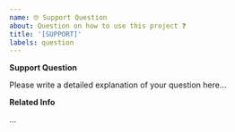 ```yaml
---
name: 🤓 Support Question
about: Question on how to use this project ❓
title: '[SUPPORT]'
labels: question
---
```


**Support Question**

Please write a detailed explanation of your question here...

**Related Info**

...
